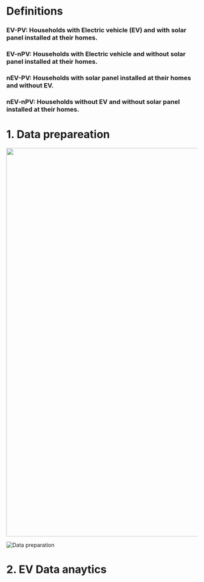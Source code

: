 # Definitions
### EV-PV: Households with Electric vehicle (EV) and with  solar panel installed at their homes.  
### EV-nPV: Households with Electric vehicle and without solar panel installed at their homes.
### nEV-PV: Households with solar panel installed at their homes and without EV.
### nEV-nPV: Households without EV and  without solar panel installed at their homes.

# 1. Data prepareation

<p align="center">
<img src="(https://github.com/AmmarKamoona/EV-Data-analytics/blob/main/imgs/Flowchart.svg" width="1024">
</p>

![Data preparation](https://github.com/AmmarKamoona/EV-Data-analytics/blob/main/imgs/Flowchart.svg)

# 2. EV Data anaytics
